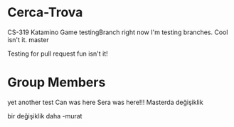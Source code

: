 # Cerca-Trova
CS-319 Katamino Game
testingBranch
right now I'm testing branches. Cool isn't it. master

Testing for pull request fun isn't it!
# Group Members
yet another test
Can was here
Sera was here!!!
Masterda değişiklik 

bir değişiklik daha -murat
